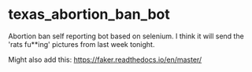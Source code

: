 # texas_abortion_ban_bot
Abortion ban self reporting bot based on selenium. I think it will send the 'rats fu**ing' pictures from last week tonight.  

Might also add this: 
https://faker.readthedocs.io/en/master/